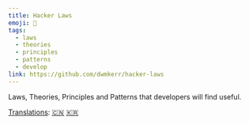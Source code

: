 ```yaml
---
title: Hacker Laws
emoji: 📝
tags:
  - laws
  - theories
  - principles
  - patterns
  - develop
link: https://github.com/dwmkerr/hacker-laws
---
```


Laws, Theories, Principles and Patterns that developers will find useful.

[Translations](#translations): [🇨🇳](https://github.com/nusr/hacker-laws-zh) [🇰🇷](https://github.com/codeanddonuts/hacker-laws-kr)
    